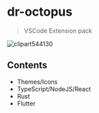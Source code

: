 # dr-octopus 

> VSCode Extension pack

![clipart544130](https://github.com/cironunes/tg/assets/469908/0f7ab1b2-063e-4a74-b2d2-11e14a55f352)

## Contents

- Themes/Icons
- TypeScript/NodeJS/React
- Rust
- Flutter


